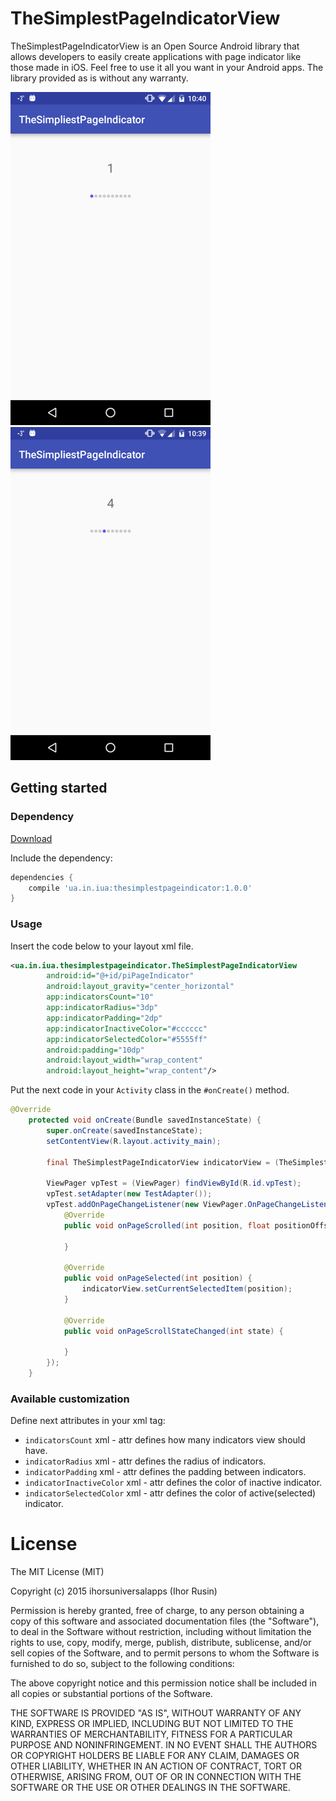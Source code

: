 TheSimplestPageIndicatorView
===========

TheSimplestPageIndicatorView is an Open Source Android library that allows developers to easily create applications 
with page indicator like those made in iOS. 
Feel free to use it all you want in your Android apps. The library provided as is without any warranty.

![screenshot 1](https://github.com/ihorsuniversalapps/TheSimplestPageIndicatorView/raw/master/screenshot1.png "ScreenShot Of TheSimplestPageIndicatorView")
![screenshot 2](https://github.com/ihorsuniversalapps/TheSimplestPageIndicatorView/raw/master/screenshot2.png "ScreenShot Of TheSimplestPageIndicatorView")

## Getting started

### Dependency

[Download](https://bintray.com/phoenixria/maven/thesimplestpageindicator/1.0.0/view)

Include the dependency:

```groovy
dependencies {
    compile 'ua.in.iua:thesimplestpageindicator:1.0.0'
}
```
### Usage

Insert the code below to your layout xml file.

```xml
<ua.in.iua.thesimplestpageindicator.TheSimplestPageIndicatorView
        android:id="@+id/piPageIndicator"
        android:layout_gravity="center_horizontal"
        app:indicatorsCount="10"
        app:indicatorRadius="3dp"
        app:indicatorPadding="2dp"
        app:indicatorInactiveColor="#cccccc"
        app:indicatorSelectedColor="#5555ff"
        android:padding="10dp"
        android:layout_width="wrap_content"
        android:layout_height="wrap_content"/>
``` 

Put the next code in your `Activity` class in the `#onCreate()` method.

```java
@Override
    protected void onCreate(Bundle savedInstanceState) {
        super.onCreate(savedInstanceState);
        setContentView(R.layout.activity_main);

        final TheSimplestPageIndicatorView indicatorView = (TheSimplestPageIndicatorView) findViewById(R.id.piPageIndicator);

        ViewPager vpTest = (ViewPager) findViewById(R.id.vpTest);
        vpTest.setAdapter(new TestAdapter());
        vpTest.addOnPageChangeListener(new ViewPager.OnPageChangeListener() {
            @Override
            public void onPageScrolled(int position, float positionOffset, int positionOffsetPixels) {

            }

            @Override
            public void onPageSelected(int position) {
                indicatorView.setCurrentSelectedItem(position);
            }

            @Override
            public void onPageScrollStateChanged(int state) {

            }
        });
    }
```
### Available customization

Define next attributes in your xml tag:
 
* `indicatorsCount` xml - attr defines how many indicators view should have.
* `indicatorRadius` xml - attr defines the radius of indicators.
* `indicatorPadding` xml - attr defines the padding between indicators.
* `indicatorInactiveColor` xml - attr defines the color of inactive indicator.
* `indicatorSelectedColor` xml - attr defines the color of active(selected) indicator.

# License

The MIT License (MIT)

Copyright (c) 2015 ihorsuniversalapps (Ihor Rusin)

Permission is hereby granted, free of charge, to any person obtaining a copy
of this software and associated documentation files (the "Software"), to deal
in the Software without restriction, including without limitation the rights
to use, copy, modify, merge, publish, distribute, sublicense, and/or sell
copies of the Software, and to permit persons to whom the Software is
furnished to do so, subject to the following conditions:

The above copyright notice and this permission notice shall be included in all
copies or substantial portions of the Software.

THE SOFTWARE IS PROVIDED "AS IS", WITHOUT WARRANTY OF ANY KIND, EXPRESS OR
IMPLIED, INCLUDING BUT NOT LIMITED TO THE WARRANTIES OF MERCHANTABILITY,
FITNESS FOR A PARTICULAR PURPOSE AND NONINFRINGEMENT. IN NO EVENT SHALL THE
AUTHORS OR COPYRIGHT HOLDERS BE LIABLE FOR ANY CLAIM, DAMAGES OR OTHER
LIABILITY, WHETHER IN AN ACTION OF CONTRACT, TORT OR OTHERWISE, ARISING FROM,
OUT OF OR IN CONNECTION WITH THE SOFTWARE OR THE USE OR OTHER DEALINGS IN THE
SOFTWARE.
